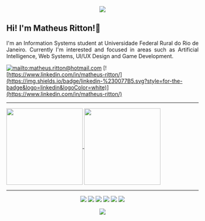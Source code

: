 <p align="center">
<img src=https://raw.githubusercontent.com/matt-ritton/matt-ritton/main/cockatiel_divider.gif>
</p>

## Hi! I'm Matheus Ritton!👋

<p align="justify">I'm an Information Systems student at Universidade Federal Rural do Rio de Janeiro. Currently I'm interested and focused in areas such as Artificial Intelligence, Web Systems, UI/UX Design and Game Development.

[![mailto:matheus.ritton@hotmail.com](https://img.shields.io/badge/Gmail-D14836?style=for-the-badge&logo=gmail&logoColor=white)](mailto:matheus.ritton@hotmail.com)
[![https://www.linkedin.com/in/matheus-ritton/](https://img.shields.io/badge/linkedin-%230077B5.svg?style=for-the-badge&logo=linkedin&logoColor=white)](https://www.linkedin.com/in/matheus-ritton/)
‎

---

<a href="https://github.com/matt-ritton">
  <img height=200 align="center" src="https://github-readme-stats.vercel.app/api?username=matt-ritton&theme=merko" />
</a>
<a href="https://github.com/matt-ritton">
  <img height=200 align="center" src="https://github-readme-stats.vercel.app/api/top-langs?username=matt-ritton&layout=compact&langs_count=8&card_width=350&&theme=merko" />
</a>

---
<p align=center>
<img src="https://img.shields.io/badge/python-3670A0?style=for-the-badge&logo=python&logoColor=ffdd54"/> <img src="https://img.shields.io/badge/typescript-%23007ACC.svg?style=for-the-badge&logo=typescript&logoColor=white"> <img src="https://img.shields.io/badge/react-%2320232a.svg?style=for-the-badge&logo=react&logoColor=%2361DAFB"/> <img src="https://img.shields.io/badge/tailwindcss-%2338B2AC.svg?style=for-the-badge&logo=tailwind-css&logoColor=white"/> <img src="https://img.shields.io/badge/react_native-%2320232a.svg?style=for-the-badge&logo=react&logoColor=%2361DAFB"/> <img src="https://img.shields.io/badge/figma-%23F24E1E.svg?style=for-the-badge&logo=figma&logoColor=white"/>
</p>

<p align="center">
<img src=https://raw.githubusercontent.com/matt-ritton/matt-ritton/main/cockatiel_divider.gif>
</p>
